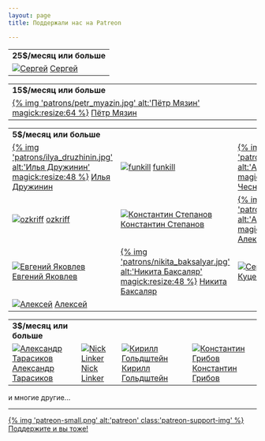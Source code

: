 ```yaml
---
layout: page
title: Поддержали нас на Patreon

---
```


<table class="patrons twenty-five-bucks">
  <tr>
    <td><b>25$/месяц или больше</b></td>
  </tr>
  <tr>
    <td>
      <a href="https://www.patreon.com/user?u=5080611">
      <img src="https://cdn8.patreon.com/400/5080611" alt='Сергей'></a>
      <a href="https://www.patreon.com/user?u=5080611">
      Сергей
      </a>
    </td>
  </tr>
</table>
<table class="patrons fifteen-bucks">
  <tr>
    <td><b>15$/месяц или больше</b></td>
  </tr>
  <tr>
    <td>
      <a href="http://www.twitter.com/petrmyazin">
      {% img 'patrons/petr_myazin.jpg' alt:'Пётр Мязин' magick:resize:64 %}</a>
      <a href="http://www.twitter.com/petrmyazin">
      Пётр Мязин
      </a>
    </td>
  </tr>
</table>
<table class="patrons five-bucks">
  <tr>
    <td><b>5$/месяц или больше</b></td>
  </tr>
  <tr>
    <td>
      <a href="https://twitter.com/IlyaDruzhinin">
      {% img 'patrons/ilya_druzhinin.jpg' alt:'Илья Дружинин' magick:resize:48 %}</a>
      <a href="https://twitter.com/IlyaDruzhinin">
      Илья Дружинин
      </a>
    </td>
    <td>
      <a href="https://www.patreon.com/user?u=5118380">
      <img src="https://cdn8.patreon.com/400/5118380" alt='funkill'></a>
      <a href="https://www.patreon.com/user?u=5118380">
      funkill
      </a>
    </td>
    <td>
      <a href="https://twitter.com/chessnokov">
      {% img 'patrons/andrey_chesnokov.jpg' alt:'Андрей Чесноков' magick:resize:48 %}</a>
      <a href="https://twitter.com/chessnokov">
      Андрей Чесноков
      </a>
    </td>
  </tr>
  <tr>
    <td>
      <a href="https://twitter.com/ozkriff">
      <img src="https://pbs.twimg.com/profile_images/753253858877595648/OgszetAK.jpg" alt='ozkriff'></a>
      <a href="https://twitter.com/ozkriff">
      ozkriff
      </a>
    </td>
    <td>
      <a href="https://www.patreon.com/kstep">
      <img src="https://cdn3.patreon.com/1/patreon.user/R163lVuHlTrsqkcD8q4OBolYjI2r1ebw3pnFbNNEglhB2BWDnNyNosEVXOFi2AyK.jpeg?w=400&v=GTNcfEvtY2YLdhHrZNZSeo8b0W_tJbG78xBFUE_z1Fw%3D" alt='Константин Степанов'></a>
      <a href="https://www.patreon.com/kstep">
      Константин Степанов
      </a>
    </td>
    <td>
      <a href="https://twitter.com/Vinatorul">
      {% img 'patrons/alexander_kuvaev.png' alt:'Александр Куваев' magick:resize:48 %}</a>
      <a href="https://twitter.com/Vinatorul">
      Александр Куваев
      </a>
    </td>
  </tr>
  <tr>
    <td>
      <a href="https://www.patreon.com/user?u=328843">
      <img src="https://cdn3.patreon.com/1/patreon.user/Ed4w4TQHjngzeVHuu6zFUTVeJAuQ1ZUaFKyHWrY1J3bTpUtodKp9hADIH94kHN6u_large_2.jpeg?w=400&v=m5H6q3Qa_vs73eu9sJ9hyjDqOyY7YcCriJv9cWN-DHs%3D" alt='Евгений Яковлев'></a>
      <a href="https://www.patreon.com/user?u=328843">
      Евгений Яковлев
      </a>
    </td>
    <td>
      <a href="http://www.twitter.com/nbaksalyar">
      {% img 'patrons/nikita_baksalyar.jpg' alt:'Никита Баксаляр' magick:resize:48 %}</a>
      <a href="http://www.twitter.com/nbaksalyar">
      Никита Баксаляр
      </a>
    </td>
    <td>
      <a href="https://www.patreon.com/user?u=5142542">
      <img src="https://cdn3.patreon.com/1/patreon.user/U1HyAHC9xBE3hqcY720jp1Cy61KhvbErEeeytWrb65STIGdsyCOMQY8hghM7Lhyr.jpeg?w=400&v=18u90JXJuAa8Xg71tKirnBzM7YzEMOxlr_GCpStYj94%3D" alt='Сергей Куценко'></a>
      <a href="https://www.patreon.com/user?u=5142542">
      Сергей Куценко
      </a>
    </td>
  </tr>
  <tr>
    <td>
      <a href="https://www.patreon.com/user?u=5103235">
      <img src="https://cdn3.patreon.com/1/patreon.user/aNmMlLkh0IuG56TU3EBF5GORMtw6aX7nKa23RgTo1vRJdlLEzCEw7TKxk19NIijB.png?w=400&v=YKKTPO2PgiJ6sSljzzRiHoK-zeviYkv0MqOYPVw_JAI%3D" alt='Алексей'></a>
      <a href="https://www.patreon.com/user?u=5103235">
      Алексей
      </a>
    </td>
  </tr>
</table>
<table class="patrons three-bucks">
  <tr>
    <td><b>3$/месяц или больше</b></td>
  </tr>
  <tr>
    <td>
      <a href="https://www.patreon.com/user?u=5137093">
      <img src="https://cdn3.patreon.com/1/patreon.user/jTOZ1viXem41HypPwJaPf5E2Etfwp08isAkwhhjhXk9gsGeH2L5ApCxNFfoJcmYu.jpeg?w=400&v=1oTQSAeuW6FcVOPn_fipLE8d6g6KT3u9VgvnA8lmkC4%3D" alt='Александр Тарасиков'></a>
      <a href="https://www.patreon.com/user?u=5137093">
      Александр Тарасиков
      </a>
    </td>
    <td>
      <a href="https://www.patreon.com/user?u=3754889">
      <img src="https://cdn8.patreon.com/400/3754889" alt='Nick Linker'></a>
      <a href="https://www.patreon.com/user?u=3754889">
      Nick Linker
      </a>
    </td>
    <td>
      <a href="https://www.patreon.com/user?u=5207959">
      <img src="https://cdn3.patreon.com/1/patreon.user/93T0CkAY2BNHwlx4ojwYZ9712lmQBoXol01eDbFAplepSuJ0omAXMnHiByVWiUAZ.jpeg?w=400&v=a1OGOt7FXSPO8MEh7G13qk83r-jvjcf5uQrOLtX2sCA%3D" alt='Кирилл Гольдштейн'></a>
      <a href="https://www.patreon.com/user?u=5207959">
      Кирилл Гольдштейн
      </a>
    </td>
    <td>
      <a href="https://twitter.com/grossws">
      <img src="https://cdn3.patreon.com/1/patreon.user/MSA2h3KOrxJZJL4VdFJBXpkFGV1kTpSj4jm1iTBI7bCOjNIcpf0CYsURhTUc8b0I.jpeg?w=400&v=lncf9sVRZzUU2Pyvdr2zV78_YMdEGuoK0zFRvjpXo6U%3D" alt='Константин Грибов'></a>
      <a href="https://twitter.com/grossws">
      Константин Грибов
      </a>
    </td>
  </tr>
</table>

и многие другие...

<hr>

<div class="patreon-support">
    <a href="https://www.patreon.com/mkpankov" target="blank">
        {% img 'patreon-small.png' alt:'patreon' class:'patreon-support-img' %}</a>
    <a href="https://www.patreon.com/mkpankov" target="blank">
        Поддержите и вы тоже!
    </a>
</div>
